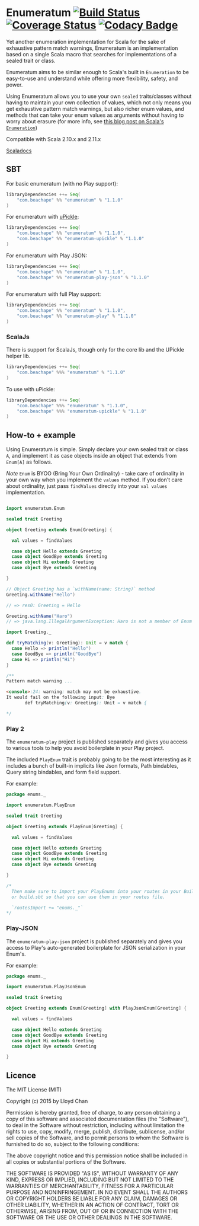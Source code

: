 # Enumeratum [![Build Status](https://travis-ci.org/lloydmeta/enumeratum.svg?branch=master)](https://travis-ci.org/lloydmeta/enumeratum) [![Coverage Status](https://coveralls.io/repos/lloydmeta/enumeratum/badge.svg?branch=master)](https://coveralls.io/r/lloydmeta/enumeratum?branch=master) [![Codacy Badge](https://www.codacy.com/project/badge/a71a20d8678f4ed3a5b74b0659c1bc4c)](https://www.codacy.com/public/lloydmeta/enumeratum)

Yet another enumeration implementation for Scala for the sake of exhaustive pattern match warnings, Enumeratum is
an implementation based on a single Scala macro that searches for implementations of a sealed trait or class.

Enumeratum aims to be similar enough to Scala's built in `Enumeration` to be easy-to-use and understand while offering
more flexibility, safety, and power.

Using Enumeratum allows you to use your own `sealed` traits/classes without having to maintain your own collection of
values, which not only means you get exhaustive pattern match warnings, but also richer enum values, and methods that
can take your enum values as arguments without having to worry about erasure (for more info, see [this blog post on Scala's
`Enumeration`](http://underscore.io/blog/posts/2014/09/03/enumerations.html))

Compatible with Scala 2.10.x and 2.11.x

[Scaladocs](https://beachape.com/enumeratum/latest/api)

## SBT

For basic enumeratum (with no Play support):
```scala
libraryDependencies ++= Seq(
    "com.beachape" %% "enumeratum" % "1.1.0"
)
```

For enumeratum with [uPickle](http://lihaoyi.github.io/upickle/):

```scala
libraryDependencies ++= Seq(
    "com.beachape" %% "enumeratum" % "1.1.0",
    "com.beachape" %% "enumeratum-upickle" % "1.1.0"
)
```

For enumeratum with Play JSON:
```scala
libraryDependencies ++= Seq(
    "com.beachape" %% "enumeratum" % "1.1.0",
    "com.beachape" %% "enumeratum-play-json" % "1.1.0"
)
```

For enumeratum with full Play support:
```scala
libraryDependencies ++= Seq(
    "com.beachape" %% "enumeratum" % "1.1.0",
    "com.beachape" %% "enumeratum-play" % "1.1.0"
)
```

### ScalaJs

There is support for ScalaJs, though only for the core lib and the UPickle helper lib.

```scala
libraryDependencies ++= Seq(
    "com.beachape" %%% "enumeratum" % "1.1.0"
)
```

To use with uPickle:

```scala
libraryDependencies ++= Seq(
    "com.beachape" %%% "enumeratum" % "1.1.0",
    "com.beachape" %%% "enumeratum-upickle" % "1.1.0"
)
```

## How-to + example

Using Enumeratum is simple. Simply declare your own sealed trait or class `A`, and implement it as case objects inside
an object that extends from `Enum[A]` as follows.

*Note* `Enum` is BYOO (Bring Your Own Ordinality) - take care of ordinality in your own way when you implement
the `values` method. If you don't care about ordinality, just pass `findValues` directly into your
`val values` implementation.

```scala

import enumeratum.Enum

sealed trait Greeting

object Greeting extends Enum[Greeting] {

  val values = findValues

  case object Hello extends Greeting
  case object GoodBye extends Greeting
  case object Hi extends Greeting
  case object Bye extends Greeting

}

// Object Greeting has a `withName(name: String)` method
Greeting.withName("Hello")

// => res0: Greeting = Hello

Greeting.withName("Haro")
// => java.lang.IllegalArgumentException: Haro is not a member of Enum Greeting$@7d6b560b

import Greeting._

def tryMatching(v: Greeting): Unit = v match {
  case Hello => println("Hello")
  case GoodBye => println("GoodBye")
  case Hi => println("Hi")
}

/**
Pattern match warning ...

<console>:24: warning: match may not be exhaustive.
It would fail on the following input: Bye
       def tryMatching(v: Greeting): Unit = v match {

*/

```

### Play 2

The `enumeratum-play` project is published separately and gives you access to various tools
to help you avoid boilerplate in your Play project.

The included `PlayEnum` trait is probably going to be the most interesting as it includes a bunch
of built-in implicits like Json formats, Path bindables, Query string bindables,
and form field support.

For example:

```scala
package enums._

import enumeratum.PlayEnum

sealed trait Greeting

object Greeting extends PlayEnum[Greeting] {

  val values = findValues

  case object Hello extends Greeting
  case object GoodBye extends Greeting
  case object Hi extends Greeting
  case object Bye extends Greeting

}

/*
  Then make sure to import your PlayEnums into your routes in your Build.scala
  or build.sbt so that you can use them in your routes file.

  `routesImport += "enums._"`
*/
```
### Play-JSON

The `enumeratum-play-json` project is published separately and gives you access to Play's auto-generated boilerplate
for JSON serialization in your Enum's.

For example:

```scala
package enums._

import enumeratum.PlayJsonEnum

sealed trait Greeting

object Greeting extends Enum[Greeting] with PlayJsonEnum[Greeting] {

  val values = findValues

  case object Hello extends Greeting
  case object GoodBye extends Greeting
  case object Hi extends Greeting
  case object Bye extends Greeting

}
```
## Licence

The MIT License (MIT)

Copyright (c) 2015 by Lloyd Chan

Permission is hereby granted, free of charge, to any person obtaining a copy
of this software and associated documentation files (the "Software"), to deal
in the Software without restriction, including without limitation the rights
to use, copy, modify, merge, publish, distribute, sublicense, and/or sell
copies of the Software, and to permit persons to whom the Software is
furnished to do so, subject to the following conditions:

The above copyright notice and this permission notice shall be included in
all copies or substantial portions of the Software.

THE SOFTWARE IS PROVIDED "AS IS", WITHOUT WARRANTY OF ANY KIND, EXPRESS OR
IMPLIED, INCLUDING BUT NOT LIMITED TO THE WARRANTIES OF MERCHANTABILITY,
FITNESS FOR A PARTICULAR PURPOSE AND NONINFRINGEMENT. IN NO EVENT SHALL THE
AUTHORS OR COPYRIGHT HOLDERS BE LIABLE FOR ANY CLAIM, DAMAGES OR OTHER
LIABILITY, WHETHER IN AN ACTION OF CONTRACT, TORT OR OTHERWISE, ARISING FROM,
OUT OF OR IN CONNECTION WITH THE SOFTWARE OR THE USE OR OTHER DEALINGS IN
THE SOFTWARE.
